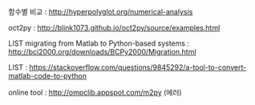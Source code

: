 함수별 비교 : http://hyperpolyglot.org/numerical-analysis

oct2py : http://blink1073.github.io/oct2py/source/examples.html

LIST migrating from Matlab to Python-based systems : http://bci2000.org/downloads/BCPy2000/Migration.html

LIST : https://stackoverflow.com/questions/9845292/a-tool-to-convert-matlab-code-to-python

online tool : http://ompclib.appspot.com/m2py (에러) 